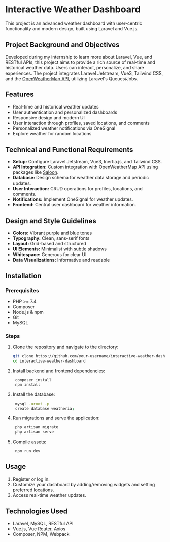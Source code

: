 # Interactive Weather Dashboard

This project is an advanced weather dashboard with user-centric functionality and modern design, built using Laravel and Vue.js.

## Project Background and Objectives

Developed during my internship to learn more about Laravel, Vue, and RESTful APIs, this project aims to provide a rich source of real-time and historical weather data. Users can interact, personalize, and share experiences. The project integrates Laravel Jetstream, Vue3, Tailwind CSS, and the [OpenWeatherMap API](https://openweathermap.org/api/one-call-3), utilizing Laravel's Queues/Jobs.

## Features

- Real-time and historical weather updates
- User authentication and personalized dashboards
- Responsive design and modern UI
- User interaction through profiles, saved locations, and comments
- Personalized weather notifications via OneSignal
- Explore weather for random locations

## Technical and Functional Requirements

- **Setup:** Configure Laravel Jetstream, Vue3, Inertia.js, and Tailwind CSS.
- **API Integration:** Custom integration with OpenWeatherMap API using packages like [Saloon](https://docs.saloon.dev/).
- **Database:** Design schema for weather data storage and periodic updates.
- **User Interaction:** CRUD operations for profiles, locations, and comments.
- **Notifications:** Implement OneSignal for weather updates.
- **Frontend:** Central user dashboard for weather information.

## Design and Style Guidelines

- **Colors:** Vibrant purple and blue tones
- **Typography:** Clean, sans-serif fonts
- **Layout:** Grid-based and structured
- **UI Elements:** Minimalist with subtle shadows
- **Whitespace:** Generous for clear UI
- **Data Visualizations:** Informative and readable

## Installation

### Prerequisites

- PHP >= 7.4
- Composer
- Node.js & npm
- Git
- MySQL

### Steps

1. Clone the repository and navigate to the directory:
   ```bash
   git clone https://github.com/your-username/interactive-weather-dashboard.git
   cd interactive-weather-dashboard
   ```
2. Install backend and frontend dependencies:
   ```bash
    composer install
    npm install
   ```
3. Install the database:
   ```bash
    mysql -uroot -p
    create database weatheria;
   ```
4. Run migrations and serve the application:
   ```bash
    php artisan migrate
    php artisan serve
   ```
5. Compile assets:
   ```bash
    npm run dev
   ```

## Usage

1. Register or log in.
2. Customize your dashboard by adding/removing widgets and setting preferred locations.
3. Access real-time weather updates.

## Technologies Used

- Laravel, MySQL, RESTful API
- Vue.js, Vue Router, Axios
- Composer, NPM, Webpack
   
